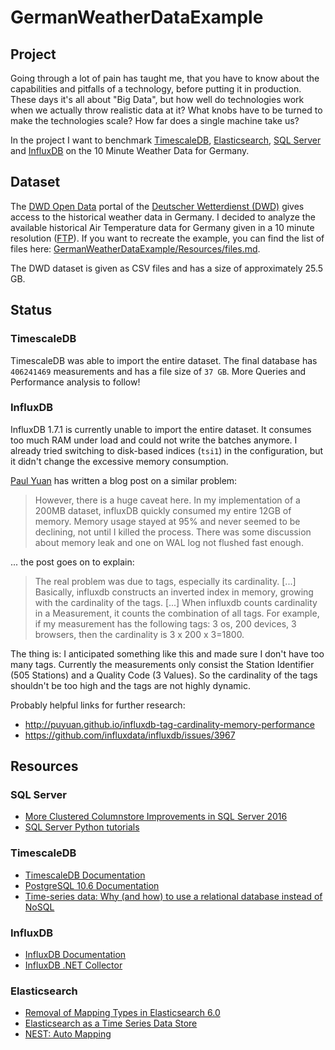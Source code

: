 # GermanWeatherDataExample #

## Project ##

Going through a lot of pain has taught me, that you have to know about the capabilities and pitfalls of a technology, before putting it in production. These days it's all about "Big Data", but how well do technologies work when we actually throw realistic data at it? What knobs have to be turned to make the technologies scale? How far does a single machine take us?

In the project I want to benchmark [TimescaleDB], [Elasticsearch], [SQL Server] and [InfluxDB] on the 10 Minute Weather Data for Germany.

## Dataset ##

The [DWD Open Data] portal of the [Deutscher Wetterdienst (DWD)] gives access to the historical weather data in Germany. I decided to analyze the available historical Air Temperature data for Germany given in a 10 minute resolution ([FTP](https://opendata.dwd.de/climate_environment/CDC/observations_germany/climate/10_minutes/air_temperature/historical/)). If you want to recreate the example, you can find the list of files here: [GermanWeatherDataExample/Resources/files.md](https://github.com/bytefish/GermanWeatherDataExample/blob/master/GermanWeatherData/Resources/files.md).

The DWD dataset is given as CSV files and has a size of approximately 25.5 GB.

## Status ##

### TimescaleDB ###

TimescaleDB was able to import the entire dataset. The final database has ``406241469`` measurements and has a file size 
of ``37 GB``. More Queries and Performance analysis to follow!

### InfluxDB ###

InfluxDB 1.7.1 is currently unable to import the entire dataset. It consumes too much RAM under load and could not write 
the batches anymore. I already tried switching to disk-based indices (``tsi1``) in the configuration, but it didn't change 
the excessive memory consumption.

[Paul Yuan](http://puyuan.github.io/influxdb-tag-cardinality-memory-performance) has written a blog post on a similar problem:

> However, there is a huge caveat here. In my implementation of a 200MB dataset, influxDB quickly consumed my 
> entire 12GB of memory. Memory usage stayed at 95% and never seemed to be declining, not until I killed the 
> process. There was some discussion about memory leak and one on WAL log not flushed fast enough.

... the post goes on to explain:

> The real problem was due to tags, especially its cardinality. [...] Basically, influxdb constructs an inverted 
> index in memory, growing with the cardinality of the tags. [...] When influxdb counts cardinality in a Measurement, 
> it counts the combination of all tags. For example, if my measurement has the following tags: 3 os, 200 devices, 
> 3 browsers, then the cardinality is 3 x 200 x 3=1800.

The thing is: I anticipated something like this and made sure I don't have too many tags. Currently the measurements only 
consist the Station Identifier (505 Stations) and a Quality Code (3 Values). So the cardinality of the tags shouldn't be too 
high and the tags are not highly dynamic.

Probably helpful links for further research:

* http://puyuan.github.io/influxdb-tag-cardinality-memory-performance
* https://github.com/influxdata/influxdb/issues/3967

## Resources ##

### SQL Server ###

* [More Clustered Columnstore Improvements in SQL Server 2016](http://www.nikoport.com/2015/09/15/columnstore-indexes-part-66-more-clustered-columnstore-improvements-in-sql-server-2016/)
* [SQL Server Python tutorials](https://docs.microsoft.com/en-us/sql/advanced-analytics/tutorials/sql-server-python-tutorials)

### TimescaleDB ###

* [TimescaleDB Documentation](https://docs.timescale.com)
* [PostgreSQL 10.6 Documentation](https://www.postgresql.org/docs/10/index.html)
* [Time-series data: Why (and how) to use a relational database instead of NoSQL](https://blog.timescale.com/time-series-data-why-and-how-to-use-a-relational-database-instead-of-nosql-d0cd6975e87c)

### InfluxDB ###

* [InfluxDB Documentation](https://docs.influxdata.com/influxdb/)
* [InfluxDB .NET Collector](https://github.com/influxdata/influxdb-csharp)

### Elasticsearch ###

* [Removal of Mapping Types in Elasticsearch 6.0](https://www.elastic.co/blog/removal-of-mapping-types-elasticsearch)
* [Elasticsearch as a Time Series Data Store](https://www.elastic.co/blog/elasticsearch-as-a-time-series-data-store)
* [NEST: Auto Mapping](https://www.elastic.co/guide/en/elasticsearch/client/net-api/current/auto-map.html)


[TimescaleDB]: https://www.timescale.com/
[Elasticsearch]: https://www.elastic.co/
[SQL Server]: https://www.microsoft.com/de-de/sql-server/sql-server-2017
[InfluxDB]: https://www.influxdata.com/


[DWD Open Data]: https://opendata.dwd.de/
[E-Government Act - EgovG]: http://www.gesetze-im-internet.de/englisch_egovg/index.html
["Open-Data-Gesetz" (§ 12 a EGovG)]: https://www.bmi.bund.de/DE/themen/moderne-verwaltung/open-government/open-data/open-data-node.html
[Deutscher Wetterdienst (DWD)]: https://www.dwd.de
